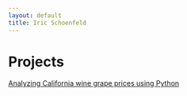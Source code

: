 ```yaml
---
layout: default
title: Iric Schoenfeld
---
```


# Projects

[Analyzing California wine grape prices using Python](./grapes.html)


